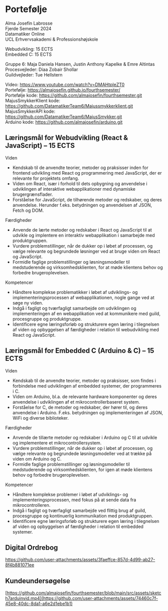 # Portefølje
Alma Josefin Labrosse  
Fjerde Semester 2024  
Datamatiker Online  
UCL Erhvervsakademi & Professionshøjskole  

Webudvikling: 15 ECTS  
Embedded C: 15 ECTS  

Gruppe 6: Maja Daniela Hansen, Justin Anthony Kapelke & Emre Altintas  
Procesvejleder: Diaa Zobair Shollar  
Guildvejleder: Tue Hellstern  

Video: https://www.youtube.com/watch?v=DMAHtpleZT0  
Portefølje: https://almajosefin.github.io/fourthsemester/  
Portefølje kode: https://github.com/almajosefin/fourthsemester.git  
MajusSmykkerKlient kode: https://github.com/DatamatikerTeam6/Majussmykkerklient.git  
MajusSmykkerAPI kode: https://github.com/DatamatikerTeam6/MajusSmykker.git  
Arduino kode: https://github.com/almajosefin/arduino.git  

## Læringsmål for Webudvikling (React & JavaScript) – 15 ECTS

Viden
- Kendskab til de anvendte teorier, metoder og praksisser inden for frontend udvikling med React og programmering med JavaScript, der er relevante for projektets omfang.
- Viden om React, især i forhold til dets opbygning og anvendelse i udviklingen af interaktive webapplikationer med dynamiske brugergrænsflader.
- Forståelse for JavaScript, de tilhørende metoder og redskaber, og deres anvendelse. Herunder f.eks. betydningen og anvendelsen af JSON, Fetch og DOM.

Færdigheder
- Anvende de lærte metoder og redskaber i React og JavaScript til at udvikle og implentere en interaktiv webapplikation i samarbejde med produktgruppen.
- Vurdere problemstillinger, når de dukker op i løbet af processen, og vælge relevante og begrundede løsninger ved at bruge viden om React og JavaScript.
- Formidle faglige problemstillinger og løsningsmodeller til medstuderende og virksomhedsklienten, for at møde klientens behov og forbedre brugeroplevelsen.

Kompetencer
- Håndtere komplekse problematikker i løbet af udviklings- og implementeringsprocessen af webapplikationen, nogle gange ved at søge ny viden.
- Indgå i fagligt og tværfagligt samarbejde om udviklingen og implementeringen af en webapplikation ved at kommunikere med guild, procesgruppe og produktgruppe.
- Identificere egne læringsforløb og strukturere egen læring i tilegnelsen af viden og opbyggelsen af færdigheder i relation til webudvikling med React og JavaScript.

## Læringsmål for Embedded C (Arduino & C) – 15 ECTS

Viden
- Kendskab til de anvendte teorier, metoder og praksisser, som findes i forbindelse med udviklingen af embedded systemer, der programmeres i C.
- Viden om Arduino, bl.a. de relevante hardware komponenter og deres anvendelse i udviklingen af et mikrocontrollerbaseret system.
- Forståelse for C, de metoder og redskaber, der hører til, og deres anvendelse i Arduino. F.eks. betydningen og implementeringen af JSON, WiFi og diverse biblioteker.

Færdigheder
- Anvende de tillærte metoder og redskaber i Arduino og C til at udvikle og implementere et mikrocontrollersystem.
- Vurdere problemstillinger, når de dukker op i løbet af processen, og vælge relevante og begrundede løsningsmodeller ved at trække på viden om Arduino og C.
- Formidle faglige problemstillinger og løsningsmodeller til medstuderende og virksomhedsklienten, for igen at møde klientens behov og forbedre brugeroplevelsen.

Kompetencer
- Håndtere komplekse problemer i løbet af udviklings- og implementeringsprocessen, med fokus på at sende data fra mikrocontrolleren.
- Indgå i fagligt og tværfagligt samarbejde ved flittig brug af guild, procesgruppe og kontinuerlig kommunikation med produktgruppen.
- Identificere egne læringsforløb og strukturere egen læring i tilegnelsen af viden og opbyggelsen af færdigheder i relation til embedded systemer.

## Digital Ordrebog
https://github.com/user-attachments/assets/3faeffce-857d-4d99-ab27-8f4b881071ee

## Kundeundersøgelse
[https://github.com/almajosefin/fourthsemester/blob/main/src/assets/sketch7arduinvid.mp4](https://github.com/user-attachments/assets/74460c7f-45e8-40dc-8da1-a6e2d1ebe1b1)

